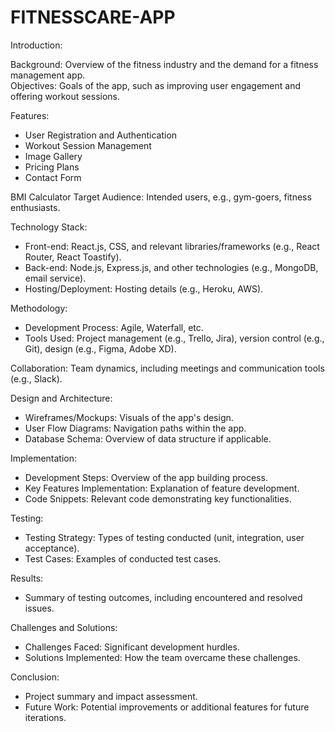# FITNESSCARE-APP

Introduction:

Background: Overview of the fitness industry and the demand for a fitness management app.  
Objectives: Goals of the app, such as improving user engagement and offering workout sessions.

Features:
- User Registration and Authentication
- Workout Session Management
- Image Gallery
- Pricing Plans
- Contact Form

BMI Calculator
Target Audience: Intended users, e.g., gym-goers, fitness enthusiasts.

Technology Stack:
- Front-end: React.js, CSS, and relevant libraries/frameworks (e.g., React Router, React Toastify).
- Back-end: Node.js, Express.js, and other technologies (e.g., MongoDB, email service).
- Hosting/Deployment: Hosting details (e.g., Heroku, AWS).

Methodology:
- Development Process: Agile, Waterfall, etc.
- Tools Used: Project management (e.g., Trello, Jira), version control (e.g., Git), design (e.g., Figma, Adobe XD).

Collaboration: Team dynamics, including meetings and communication tools (e.g., Slack).

Design and Architecture:
- Wireframes/Mockups: Visuals of the app's design.
- User Flow Diagrams: Navigation paths within the app.
- Database Schema: Overview of data structure if applicable.

Implementation:
- Development Steps: Overview of the app building process.
- Key Features Implementation: Explanation of feature development.
- Code Snippets: Relevant code demonstrating key functionalities.

Testing:
- Testing Strategy: Types of testing conducted (unit, integration, user acceptance).
- Test Cases: Examples of conducted test cases.

Results: 
- Summary of testing outcomes, including encountered and resolved issues.

Challenges and Solutions:
- Challenges Faced: Significant development hurdles.
- Solutions Implemented: How the team overcame these challenges.

Conclusion:
- Project summary and impact assessment.
- Future Work: Potential improvements or additional features for future iterations.


